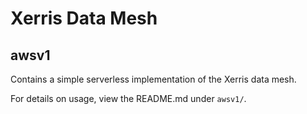 # Xerris Data Mesh

## awsv1

Contains a simple serverless implementation of the Xerris data mesh.

For details on usage, view the README.md under `awsv1/`.
